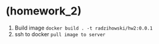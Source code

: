 # (homework_2)
1) Build image
```docker build . -t radzihowski/hw2:0.0.1```
2) ssh to docker
```pull image to server```